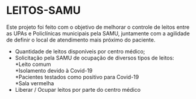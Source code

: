 # LEITOS-SAMU

Este projeto foi feito com o objetivo de melhorar o controle de leitos entre as UPAs e Policlínicas municipais pela SAMU, juntamente com a agilidade de definir o local de atendimento mais próximo do paciente.

- Quantidade de leitos disponíveis por centro médico;
- Solicitação pela SAMU de ocupação de diversos tipos de leitos:
  <br>*Leito comum
  <br>*Isolamento devido à Covid-19
  <br>*Pacientes testados como positivo para Covid-19
  <br>*Sala vermelha
 - Liberar / Ocupar leitos por parte do centro médico
